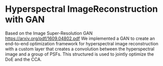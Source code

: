# Hyperspectral ImageReconstruction with GAN

Based on the Image Super-Resolution GAN https://arxiv.org/pdf/1609.04802.pdf We implemented a 
GAN to create an end-to-end optimization framework for hyperspectral image reconstruction with a custom layer that creates a convolution between the hyperspectral 
image and a group of PSFs. This structured is used to jointly optimize the DoE and the CCA.
